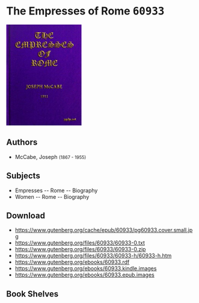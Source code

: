 # The Empresses of Rome <kbd>60933</kbd>

![](./cover.medium.jpg "")

## Authors


 - McCabe, Joseph <small>(1867 - 1955)</small>

## Subjects


 - Empresses -- Rome -- Biography
 - Women -- Rome -- Biography

## Download


 - https://www.gutenberg.org/cache/epub/60933/pg60933.cover.small.jpg
 - https://www.gutenberg.org/files/60933/60933-0.txt
 - https://www.gutenberg.org/files/60933/60933-0.zip
 - https://www.gutenberg.org/files/60933/60933-h/60933-h.htm
 - https://www.gutenberg.org/ebooks/60933.rdf
 - https://www.gutenberg.org/ebooks/60933.kindle.images
 - https://www.gutenberg.org/ebooks/60933.epub.images

## Book Shelves


